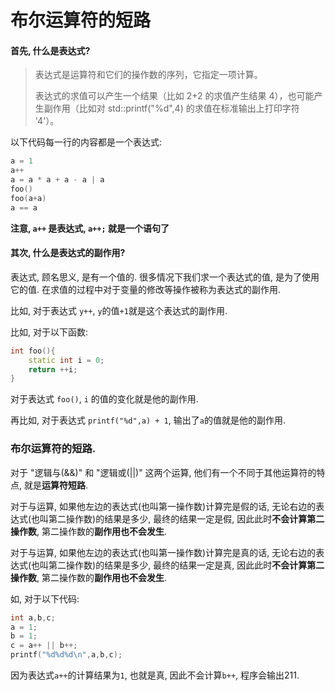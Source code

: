 # 布尔运算符的短路

#### 首先, 什么是表达式?

> 表达式是运算符和它们的操作数的序列，它指定一项计算。
> 
> 表达式的求值可以产生一个结果（比如 2+2 的求值产生结果 4），也可能产生副作用（比如对 std::printf("%d",4) 的求值在标准输出上打印字符 '4'）。

以下代码每一行的内容都是一个表达式:
```c++
a = 1
a++
a = a * a + a - a | a
foo()
foo(a+a)
a == a
```
**注意, `a++` 是表达式, `a++;` 就是一个语句了**

#### 其次, 什么是表达式的副作用?

表达式, 顾名思义, 是有一个值的. 很多情况下我们求一个表达式的值, 是为了使用它的值. 在求值的过程中对于变量的修改等操作被称为表达式的副作用.

比如, 对于表达式 `y++`, `y`的值`+1`就是这个表达式的副作用.

比如, 对于以下函数:
```c++
int foo(){
    static int i = 0;
    return ++i;
}
```
对于表达式 `foo()`, `i` 的值的变化就是他的副作用.

再比如, 对于表达式 `printf("%d",a) + 1`, 输出了`a`的值就是他的副作用.

### 布尔运算符的短路.

对于 "逻辑与(&&)" 和 "逻辑或(||)" 这两个运算, 他们有一个不同于其他运算符的特点, 就是**运算符短路**.

对于与运算, 如果他左边的表达式(也叫第一操作数)计算完是假的话, 无论右边的表达式(也叫第二操作数)的结果是多少, 最终的结果一定是假, 因此此时**不会计算第二操作数**, 第二操作数的**副作用也不会发生**.

对于与运算, 如果他左边的表达式(也叫第一操作数)计算完是真的话, 无论右边的表达式(也叫第二操作数)的结果是多少, 最终的结果一定是真, 因此此时**不会计算第二操作数**, 第二操作数的**副作用也不会发生**.

如, 对于以下代码:
```c++
int a,b,c;
a = 1;
b = 1;
c = a++ || b++;
printf("%d%d%d\n",a,b,c);
```
因为表达式`a++`的计算结果为`1`, 也就是真, 因此不会计算`b++`, 程序会输出211.

